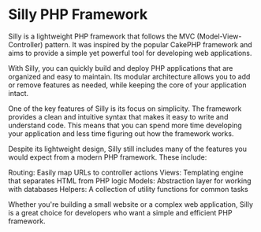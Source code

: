 Silly PHP Framework
===================

Silly is a lightweight PHP framework that follows the MVC (Model-View-Controller) pattern. It was inspired by the popular CakePHP framework and aims to provide a simple yet powerful tool for developing web applications.

With Silly, you can quickly build and deploy PHP applications that are organized and easy to maintain. Its modular architecture allows you to add or remove features as needed, while keeping the core of your application intact.

One of the key features of Silly is its focus on simplicity. The framework provides a clean and intuitive syntax that makes it easy to write and understand code. This means that you can spend more time developing your application and less time figuring out how the framework works.

Despite its lightweight design, Silly still includes many of the features you would expect from a modern PHP framework. These include:

Routing: Easily map URLs to controller actions
Views: Templating engine that separates HTML from PHP logic
Models: Abstraction layer for working with databases
Helpers: A collection of utility functions for common tasks

Whether you're building a small website or a complex web application, Silly is a great choice for developers who want a simple and efficient PHP framework.
